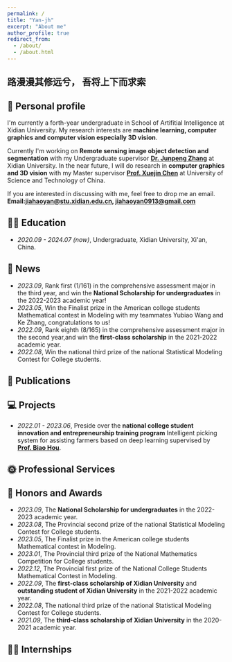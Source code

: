 ```yaml
---
permalink: /
title: "Yan-jh"
excerpt: "About me"
author_profile: true
redirect_from: 
  - /about/
  - /about.html
---
```

## **路漫漫其修远兮， 吾将上下而求索**

## 🧑 Personal profile

 I'm currently a forth-year undergraduate in School of Artifitial Intelligence at Xidian University. My research interests are **machine learning, computer graphics and computer vision especially 3D vision**.

 Currently I'm working on **Remote sensing image object detection and segmentation** with my Undergraduate supervisor **[Dr. Junpeng Zhang](https://faculty.xidian.edu.cn/junpengzhang/zh_CN/index.htm)** at Xidian University. In the near future, I will 
 do research in **computer graphics and 3D vision** with my Master supervisor **[Prof. Xuejin Chen](http://staff.ustc.edu.cn/~xjchen99/)** at University of Science and Technology of China. 

 If you are interested in discussing with me, feel free to drop me an email.   
 **Email:<jiahaoyan@stu.xidian.edu.cn>,  <jiahaoyan0913@gmail.com>**

## 👨‍🎓 Education

* *2020.09 - 2024.07 (now)*, Undergraduate, Xidian University, Xi'an, China. 

## 📰 News
  
 * *2023.09*, Rank first (1/161) in the comprehensive assessment major in the third year, and win the **National Scholarship for undergraduates** in the 2022-2023 academic year!    
 * *2023.05*, Win the Finalist prize in the American college students Mathematical contest in Modeling with my teammates Yubiao Wang and Ke Zhang, congratulations to us!    
 * *2022.09*, Rank eighth (8/165) in the comprehensive assessment major in the second year,and win the **first-class scholarship** in the 2021-2022 academic year.    
 * *2022.08*, Win the national third prize of the national Statistical Modeling Contest for College students.
 
## 📝 Publications

## 💻 Projects

 * *2022.01 - 2023.06*, Preside over the **national college student innovation and entrepreneurship training program** Intelligent picking system for assisting farmers based on deep learning supervised by **[Prof. Biao Hou](https://web.xidian.edu.cn/houbiao/)**.

## 🌞 Professional Services

## 🏅 Honors and Awards

 * *2023.09*, The **National Scholarship for undergraduates** in the 2022-2023 academic year.  
 * *2023.08*, The Provincial second prize of the national Statistical Modeling Contest for College students.  
 * *2023.05*, The Finalist prize in the American college students Mathematical contest in Modeling.  
 * *2023.01*, The Provincial third prize of the National Mathematics Competition for College students.  
 * *2022.12*, The Provincial first prize of the National College Students Mathematical Contest in Modeling.   
 * *2022.09*, The **first-class scholarship of Xidian University** and **outstanding student of Xidian University** in the 2021-2022 academic year.   
 * *2022.08*, The national third prize of the national Statistical Modeling Contest for College students.  
 * *2021.09*, The **third-class scholarship of Xidian University** in the 2020-2021 academic year.  
 
## 👨‍💻 Internships


